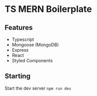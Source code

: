 # TS MERN Boilerplate

## Features
  - Typescript
  - Mongoose (MongoDB)
  - Express
  - React
  - Styled Components

## Starting
Start the dev server
  `npm run dev`